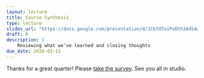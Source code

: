 ```yaml
---
layout: lecture
title: Course Synthesis
type: lecture
slides_url: "https://docs.google.com/presentation/d/1CktUToiPoDth3AdS4wj25LiMBoqjzoGc6WSUl336gJo/edit?usp=sharing"
draft: 0
description: |
    Reviewing what we've learned and closing thoughts
due_date: 2020-03-11
---
```


Thanks for a great quarter! Please <a href="https://docs.google.com/forms/d/e/1FAIpQLSdTZ5MF6F2lGWFQwEUWIks3UYEDhAfOLI_Gh6OH717D86BZqw/viewform" target="_blank">take the survey</a>. See you all in studio.